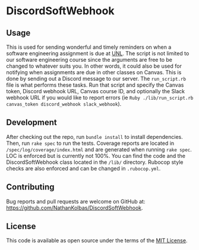 # DiscordSoftWebhook

## Usage

This is used for sending wonderful and timely reminders on when a software engineering assignment is due at [UNL](https://www.unl.edu/). The script is not limited to our software engineering course since the arguments are free to be changed to whatever suits you. In other words, it could also be used for notifying when assignments are due in other classes on Canvas. This is done by sending out a Discord message to our server. The `run_script.rb` file is what performs these tasks. Run that script and specify the Canvas token, Discord webhook URL, Canvas course ID, and optionally the Slack webhook URL if you would like to report errors (ie `Ruby ./lib/run_script.rb canvas_token discord_webhook slack_webhook`).

## Development

After checking out the repo, run `bundle install` to install dependencies. Then, run `rake spec` to run the tests. Coverage reports are located in `/spec/log/coverage/index.html` and are generated when running `rake spec`. LOC is enforced but is currently not 100%. You can find the code and the DiscordSoftWebhook class located in the `/lib/` directory. Rubocop style checks are also enforced and can be changed in `.rubocop.yml`.

## Contributing

Bug reports and pull requests are welcome on GitHub at: https://github.com/NathanKolbas/DiscordSoftWebhook.

## License

This code is available as open source under the terms of the [MIT License](https://opensource.org/licenses/MIT).
